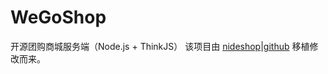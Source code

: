 # WeGoShop
开源团购商城服务端（Node.js + ThinkJS）
该项目由 [nideshop](https://www.nideshop.com)|[github](https://github.com/tumobi/nideshop) 移植修改而来。

